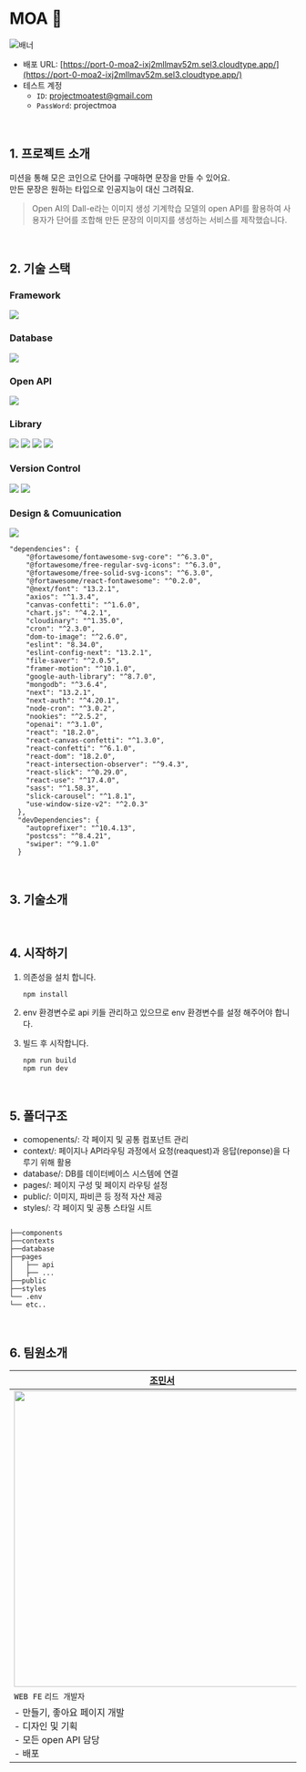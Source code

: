 # MOA 🎨

![배너](https://github.com/Green-Team-D/MOA/assets/112158792/997047da-b46c-4f19-94a1-e22bc31c8b3e)

- 배포 URL: [https://port-0-moa2-ixj2mllmav52m.sel3.cloudtype.app/](https://port-0-moa2-ixj2mllmav52m.sel3.cloudtype.app/)
- 테스트 계정
  - `ID`: projectmoatest@gmail.com
  - `PassWord`: projectmoa

<br/>

## 1. 프로젝트 소개

미션을 통해 모은 코인으로 단어를 구매하면 문장을 만들 수 있어요. <br />
만든 문장은 원하는 타입으로 인공지능이 대신 그려줘요. 

> Open AI의 Dall-e라는 이미지 생성 기계학습 모델의 open API를 활용하여 사용자가 단어를 조합해 만든 문장의 이미지를 생성하는 서비스를 제작했습니다. 
<br/>

## 2. 기술 스택
### Framework
<img src="https://img.shields.io/badge/next.js-000000?style=for-the-badge&logo=nextdotjs&logoColor=white">

### Database
 <img src="https://img.shields.io/badge/mongoDB-47A248?style=for-the-badge&logo=MongoDB&logoColor=white">

### Open API
 <img src="https://img.shields.io/badge/OpenAI-412991?style=for-the-badge&logo=openai&logoColor=white">

### Library
<div diplay="inline-block" >
  <img src="https://img.shields.io/badge/Axios-5A29E4?style=for-the-badge&logo=axios&logoColor=white">
  <img src="https://img.shields.io/badge/Chart.js-13324B?style=for-the-badge&logo=chartdotjs&logoColor=white">
  <img src="https://img.shields.io/badge/Swiper-6332F6?style=for-the-badge&logo=swiper&logoColor=white">
  <img src="https://img.shields.io/badge/Sass-CC6699?style=for-the-badge&logo=sass&logoColor=white">
</div>

### Version Control 
<div diplay="inline-block" >
  <img src="https://img.shields.io/badge/Git-F05032?style=for-the-badge&logo=git&logoColor=white">
  <img src="https://img.shields.io/badge/GitHub-181717?style=for-the-badge&logo=github&logoColor=white">
</div>

### Design & Comuunication
<img src="https://img.shields.io/badge/Figma-F24E1E?style=for-the-badge&logo=figma&logoColor=white">

```
"dependencies": {
    "@fortawesome/fontawesome-svg-core": "^6.3.0",
    "@fortawesome/free-regular-svg-icons": "^6.3.0",
    "@fortawesome/free-solid-svg-icons": "^6.3.0",
    "@fortawesome/react-fontawesome": "^0.2.0",
    "@next/font": "13.2.1",
    "axios": "^1.3.4",
    "canvas-confetti": "^1.6.0",
    "chart.js": "^4.2.1",
    "cloudinary": "^1.35.0",
    "cron": "^2.3.0",
    "dom-to-image": "^2.6.0",
    "eslint": "8.34.0",
    "eslint-config-next": "13.2.1",
    "file-saver": "^2.0.5",
    "framer-motion": "^10.1.0",
    "google-auth-library": "^8.7.0",
    "mongodb": "^3.6.4",
    "next": "13.2.1",
    "next-auth": "^4.20.1",
    "node-cron": "^3.0.2",
    "nookies": "^2.5.2",
    "openai": "^3.1.0",
    "react": "18.2.0",
    "react-canvas-confetti": "^1.3.0",
    "react-confetti": "^6.1.0",
    "react-dom": "18.2.0",
    "react-intersection-observer": "^9.4.3",
    "react-slick": "^0.29.0",
    "react-use": "^17.4.0",
    "sass": "^1.58.3",
    "slick-carousel": "^1.8.1",
    "use-window-size-v2": "^2.0.3"
  },
  "devDependencies": {
    "autoprefixer": "^10.4.13",
    "postcss": "^8.4.21",
    "swiper": "^9.1.0"
  }
```
<br/>

## 3. 기술소개


<br/>

## 4. 시작하기
1. 의존성을 설치 합니다.
   
   ```
   npm install
   ```
   
2. env 환경변수로 api 키들 관리하고 있으므로 env 환경변수를 설정 해주어야 합니다. 

3. 빌드 후 시작합니다.

   ```
   npm run build
   npm run dev
   ```

<br/>

## 5. 폴더구조
- comopenents/: 각 페이지 및 공통 컴포넌트 관리
- context/: 페이지나 API라우팅 과정에서 요청(reaquest)과 응답(reponse)을 다루기 위해 활용
- database/: DB를 데이터베이스 시스템에 연결
- pages/: 페이지 구성 및 페이지 라우팅 설정
- public/: 이미지, 파비콘 등 정적 자산 제공
- styles/: 각 페이지 및 공통 스타일 시트

 ```

├──components
├──contexts
├──database
├──pages
│   ├── api
│   ├── ...
├──public
├──styles
└── .env
└── etc..

 ```
<br/>

## 6. 팀원소개

|    [조민서](https://github.com/ZziBooOooo)  | [김형재](https://github.com/wo3214) | [김세림](https://github.com/imserimkim)  |
|-------------------------------------------|-------------------------------------|------------------------------------------|
|<img width="520" src="https://avatars.githubusercontent.com/u/107842817?v=4">|<img width="520" src="https://avatars.githubusercontent.com/u/118143199?v=4">|<img width="520" src="https://avatars.githubusercontent.com/u/112158792?v=4"> |
|           `WEB FE` `리드 개발자`           |            `WEB FE`                 |               `WEB FE`                   |
| - 만들기, 좋아요 페이지 개발<br/> - 디자인 및 기획 <br/> - 모든 open API 담당<br/> - 배포 | - 구매하기, 앨범 페이지 개발<br/> - 로그인 구현<br/> 코인 수 관리| - 메인페이지, 미션 페이지 개발<br/> - 디자인<br/>- 미션횟수 데이터 관리|

